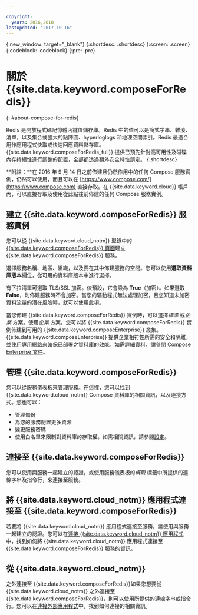 ```yaml
---

copyright:
  years: 2016,2018
lastupdated: "2017-10-16"
---
```


{:new_window: target="_blank"}
{:shortdesc: .shortdesc}
{:screen: .screen}
{:codeblock: .codeblock}
{:pre: .pre}

# 關於 {{site.data.keyword.composeForRedis}}
{: #about-compose-for-redis}

Redis 是開放程式碼記憶體內鍵值儲存庫。Redis 中的值可以是簡式字串、雜湊、清單，以及集合或強大的點陣圖、hyperloglogs 和地理空間索引。Redis 最適合用作應用程式快取或快速回應資料儲存庫。{{site.data.keyword.composeForRedis_full}} 提供已預先針對高可用性及磁碟內存持續性進行調整的配置，全部都透過額外安全特性鎖定。
{:shortdesc}

**附註：**在 2016 年 9 月 14 日之前佈建且仍然作用中的任何 Compose 服務實例，仍然可以使用，而且可以在 [https://www.compose.com/](https://www.compose.com) 直接存取。在 {{site.data.keyword.cloud}} 帳戶內，可以直接存取及使用從此點往前佈建的任何 Compose 服務實例。

## 建立 {{site.data.keyword.composeForRedis}} 服務實例

您可以從 {{site.data.keyword.cloud_notm}} 型錄中的 [{{site.data.keyword.composeForRedis}} 頁面](https://console.{DomainName}/catalog/services/compose-for-redis/)建立 {{site.data.keyword.composeForRedis}} 服務。

選擇服務名稱、地區、組織，以及要在其中佈建服務的空間。您可以使用**選取資料庫版本**欄位，從可用的資料庫版本中進行選擇。

有下拉清單可選取 TLS/SSL 加密。依預設，它會設為 **True**（加密）。如果選取 **False**，則佈建服務時不會加密。當您的驅動程式無法處理加密，且您知道未加密資料流量的潛在風險時，就可以使用此項。 

當您佈建 {{site.data.keyword.composeForRedis}} 實例時，可以選擇*標準* 或*企業* 方案。使用*企業* 方案，您可以將 {{site.data.keyword.composeForRedis}} 實例佈建到可用的 {{site.data.keyword.composeEnterprise}} 叢集。{{site.data.keyword.composeEnterprise}} 提供企業相符性所需的安全和隔離，並使用專用網路來確保已部署之資料庫的效能。如需詳細資料，請參閱 [Compose Enterprise 文件](../ComposeEnterprise/index.html)。

## 管理 {{site.data.keyword.composeForRedis}}

您可以從服務儀表板來管理服務。在這裡，您可以找到 {{site.data.keyword.cloud_notm}} Compose 資料庫的相關資訊，以及連接方式。您也可以：
- 管理備份
- 為您的服務配置更多資源
- 變更服務密碼
- 使用白名單來限制對資料庫的存取權。如需相關資訊，請參閱[設定](./dashboard-settings.html)。

## 連接至 {{site.data.keyword.composeForRedis}}

您可以使用與服務一起建立的認證，或使用服務儀表板的*概觀* 標籤中所提供的連線字串及指令行，來連接至服務。

## 將 {{site.data.keyword.cloud_notm}} 應用程式連接至 {{site.data.keyword.composeForRedis}}

若要將 {{site.data.keyword.cloud_notm}} 應用程式連接至服務，請使用與服務一起建立的認證。您可以在[連接 {{site.data.keyword.cloud_notm}} 應用程式](./connecting-bluemix-app.html)中，找到如何將 {{site.data.keyword.cloud_notm}} 應用程式連接至 {{site.data.keyword.composeForRedis}} 服務的資訊。

## 從 {{site.data.keyword.cloud_notm}}

 之外連接至 {{site.data.keyword.composeForRedis}}如果您想要從 {{site.data.keyword.cloud_notm}} 之外連接至 {{site.data.keyword.composeForRedis}}，則可以使用所提供的連線字串或指令行。您可以在[連接外部應用程式](./connecting-external.html)中，找到如何連接的相關資訊。
